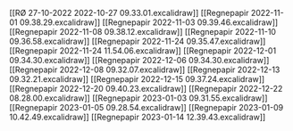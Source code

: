 [[RØ 27-10-2022 2022-10-27 09.33.01.excalidraw]]
[[Regnepapir 2022-11-01 09.38.29.excalidraw]]
[[Regnepapir 2022-11-03 09.39.46.excalidraw]]
[[Regnepapir 2022-11-08 09.38.12.excalidraw]]
[[Regnepapir 2022-11-10 09.36.58.excalidraw]]
[[Regnepapir 2022-11-24 09.35.47.excalidraw]]
[[Regnepapir 2022-11-24 11.54.06.excalidraw]]
[[Regnepapir 2022-12-01 09.34.30.excalidraw]]
[[Regnepapir 2022-12-06 09.34.30.excalidraw]]
[[Regnepapir 2022-12-08 09.32.07.excalidraw]]
[[Regnepapir 2022-12-13 09.32.21.excalidraw]]
[[Regnepapir 2022-12-15 09.37.24.excalidraw]]
[[Regnepapir 2022-12-20 09.40.23.excalidraw]]
[[Regnepapir 2022-12-22 08.28.00.excalidraw]]
[[Regnepapir 2023-01-03 09.31.55.excalidraw]]
[[Regnepapir 2023-01-05 09.28.54.excalidraw]]
[[Regnepapir 2023-01-09 10.42.49.excalidraw]]
[[Regnepapir 2023-01-14 12.39.43.excalidraw]]
